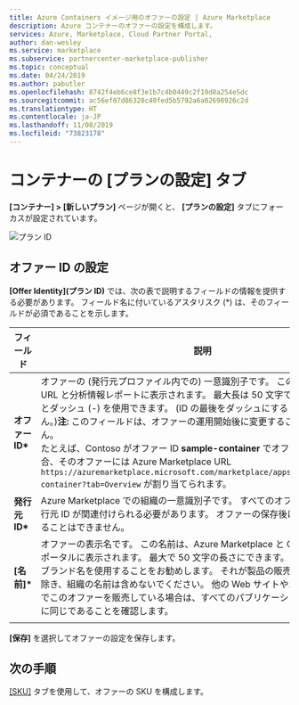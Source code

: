 ```yaml
---
title: Azure Containers イメージ用のオファーの設定 | Azure Marketplace
description: Azure コンテナーのオファーの設定を構成します。
services: Azure, Marketplace, Cloud Partner Portal,
author: dan-wesley
ms.service: marketplace
ms.subservice: partnercenter-marketplace-publisher
ms.topic: conceptual
ms.date: 04/24/2019
ms.author: pabutler
ms.openlocfilehash: 8742f4eb6ce8f3e1b7c4b0449c2f19d8a254e5dc
ms.sourcegitcommit: ac56ef07d86328c40fed5b5792a6a02698926c2d
ms.translationtype: HT
ms.contentlocale: ja-JP
ms.lasthandoff: 11/08/2019
ms.locfileid: "73823178"
---
```

# <a name="container-offer-settings-tab"></a>コンテナーの [プランの設定] タブ

**[コンテナー] > [新しいプラン]** ページが開くと、 **[プランの設定]** タブにフォーカスが設定されています。 

![プラン ID](./media/containers-offer-settings.png)

## <a name="offer-identity-settings"></a>オファー ID の設定

**[Offer Identity]\(プラン ID\)** では、次の表で説明するフィールドの情報を提供する必要があります。 フィールド名に付いているアスタリスク (*) は、そのフィールドが必須であることを示します。 

|  **フィールド**       |     **説明**                                                          |
|  ---------       |     ---------------                                                          |
| **オファー ID\***       | オファーの (発行元プロファイル内での) 一意識別子です。 この ID は、製品の URL と分析情報レポートに表示されます。 最大長は 50 文字で、小文字の英数字とダッシュ (-) を使用できます。 (ID の最後をダッシュにすることはできません。)**注:** このフィールドは、オファーの運用開始後に変更することはできません。 <br> たとえば、Contoso がオファー ID **sample-container** でオファーを発行した場合、そのオファーには Azure Marketplace URL `https://azuremarketplace.microsoft.com/marketplace/apps/contoso.sample-container?tab=Overview` が割り当てられます。 |
| **発行元 ID\***     | Azure Marketplace での組織の一意識別子です。 すべてのオファリングには、発行元 ID が関連付けられる必要があります。 オファーの保存後にこの値を変更することはできません。 |
| **[名前]\***          | オファーの表示名です。 この名前は、Azure Marketplace と Cloud パートナー ポータルに表示されます。 最大で 50 文字の長さにできます。 製品の覚えやすいブランド名を使用することをお勧めします。 それが製品の販売方法である場合を除き、組織の名前は含めないでください。 他の Web サイトやパブリケーションでこのオファーを販売している場合は、すべてのパブリケーションで名前が正確に同じであることを確認します。 |
|  |  |

**[保存]** を選択してオファーの設定を保存します。


## <a name="next-steps"></a>次の手順

[[SKU]](./cpp-skus-tab.md) タブを使用して、オファーの SKU を構成します。
